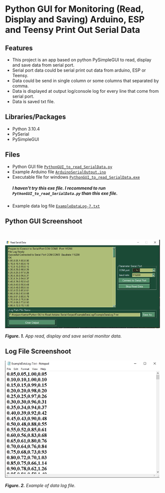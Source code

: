 # Python GUI for Monitoring (Read, Display and Saving) Arduino, ESP and Teensy Print Out Serial Data

## Features
- This project is an app based on python PySimpleGUI to read, display and save data from serial port.
- Serial port data could be serial print out data from arduino, ESP or Teensy.
- Data could be send in single column or some columns that separated by comma.
- Data is displayed at output log/console log for every line that come from serial port.
- Data is saved txt file.

## Libraries/Packages
- Python 3.10.4
- PySerial
- PySimpleGUI

## Files
- Python GUI file [`PythonGUI_to_read_SerialData.py`](/Python%20File/PythonGUI_to_read_SerialData.py) 
- Example Arduino file [`ArduinoSerialOutput.ino`](/ArduinoSerialOutput/ArduinoSerialOutput.ino)
- Executable file for windows [`PythonGUI_to_read_SerialData.exe`](/Python%20File/Executable%20Dist/dist/PythonGUI_to_read_SerialData.exe)
  ##### I haven't try this exe file. I recommend to run `PythonGUI_to_read_SerialData.py` than this exe file.
- Example data log file  [`ExampleDataLog-7.txt`](/ExampleDataLog/ExampleDataLog-7.txt)
  
## Python GUI Screenshoot
&nbsp;

![GUI screenshoot - 2.jpg](./Python%20File/GUI%20screenshoot%20-%202.jpg)

***Figure. 1.*** *App read, display and save serial monitor data.*

## Log File Screenshoot
![example log data.jpg](./ExampleDataLog/example%20log%20data.jpg)

***Figure. 2.*** *Example of data log file.*
